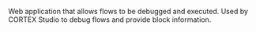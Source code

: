 Web application that allows flows to be debugged and executed. Used by CORTEX Studio to debug flows and provide block information.